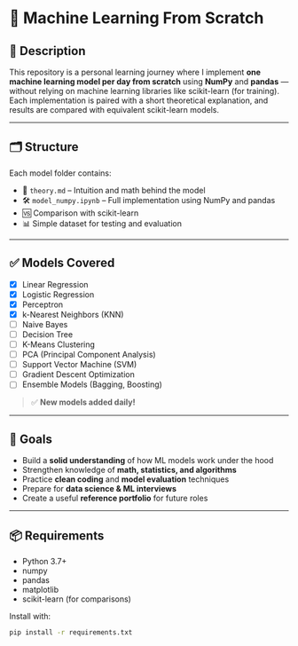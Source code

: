 # 🧠 Machine Learning From Scratch

## 📌 Description

This repository is a personal learning journey where I implement **one machine learning model per day from scratch** using **NumPy** and **pandas** — without relying on machine learning libraries like scikit-learn (for training). Each implementation is paired with a short theoretical explanation, and results are compared with equivalent scikit-learn models.

---

## 🗂️ Structure

Each model folder contains:

- 📘 `theory.md` – Intuition and math behind the model  
- 🛠️ `model_numpy.ipynb` – Full implementation using NumPy and pandas  
- 🆚 Comparison with scikit-learn  
- 📊 Simple dataset for testing and evaluation  

---

## ✅ Models Covered

- [x] Linear Regression  
- [x] Logistic Regression  
- [x] Perceptron
- [x] k-Nearest Neighbors (KNN)  
- [ ] Naive Bayes  
- [ ] Decision Tree  
- [ ] K-Means Clustering  
- [ ] PCA (Principal Component Analysis)  
- [ ] Support Vector Machine (SVM)  
- [ ] Gradient Descent Optimization  
- [ ] Ensemble Models (Bagging, Boosting)  

> ✅ **New models added daily!**

---

## 🚀 Goals

- Build a **solid understanding** of how ML models work under the hood  
- Strengthen knowledge of **math, statistics, and algorithms**  
- Practice **clean coding** and **model evaluation** techniques  
- Prepare for **data science & ML interviews**  
- Create a useful **reference portfolio** for future roles

---

## 📦 Requirements

- Python 3.7+
- numpy
- pandas
- matplotlib
- scikit-learn (for comparisons)

Install with:

```bash
pip install -r requirements.txt
